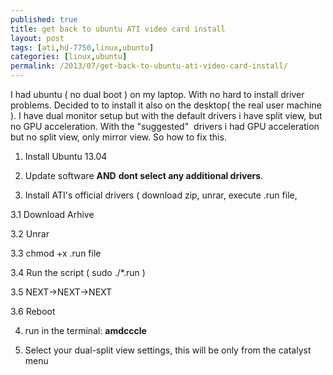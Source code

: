 ```yaml
---
published: true
title: get back to ubuntu ATI video card install
layout: post
tags: [ati,hd-7750,linux,ubuntu]
categories: [linux,ubuntu]
permalink: /2013/07/get-back-to-ubuntu-ati-video-card-install/
---
```

I had ubuntu ( no dual boot ) on my laptop. With no hard to install driver problems. Decided to to install it also on the desktop( the real user machine ). I have dual monitor setup but with the default drivers i have split view, but no GPU acceleration. With the "suggested"  drivers i had GPU acceleration but no split view, only mirror view. So how to fix this.

1. Install Ubuntu 13.04

2. Update software **AND** **dont select any additional drivers**.

3. Install ATI's official drivers ( download zip, unrar, execute .run file,

3.1 Download Arhive

3.2 Unrar

3.3 chmod +x .run file

3.4 Run the script ( sudo ./*.run )

3.5 NEXT->NEXT->NEXT

3.6 Reboot

4. run in the terminal: **amdcccle**

5. Select your dual-split view settings, this will be only from the catalyst menu
